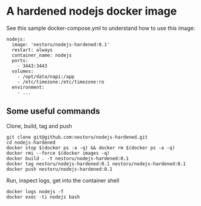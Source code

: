 # A hardened nodejs docker image 
See this sample docker-compose.yml to understand how to use this image:
```
nodejs:
  image: 'nestoru/nodejs-hardened:0.1'
  restart: always
  container_name: nodejs
  ports:
    - 3443:3443
  volumes:
    - /opt/data/napi:/app
    - /etc/timezone:/etc/timezone:ro
  environment:
    - ...
```
## Some useful commands
Clone, build, tag and push
```
git clone git@github.com:nestoru/nodejs-hardened.git
cd nodejs-hardened 
docker stop $(docker ps -a -q) && docker rm $(docker ps -a -q)
docker rmi --force $(docker images -q)
docker build . -t nestoru/nodejs-hardened:0.1
docker tag nestoru/nodejs-hardened:0.1 nestoru/nodejs-hardened:0.1
docker push nestoru/nodejs-hardened:0.1
```

Run, inspect logs, get into the container shell
```
docker logs nodejs -f
docker exec -ti nodejs bash
```
